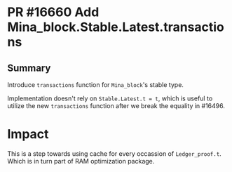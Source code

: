 # PR #16660 Add Mina_block.Stable.Latest.transactions

## Summary

Introduce `transactions` function for `Mina_block`'s stable type.

Implementation doesn't rely on `Stable.Latest.t = t`, which is useful to utilize the new `transactions` function after we break the equality in #16496.


# Impact

This is a step towards using cache for every occassion of `Ledger_proof.t`. Which is in turn part of RAM optimization package.
